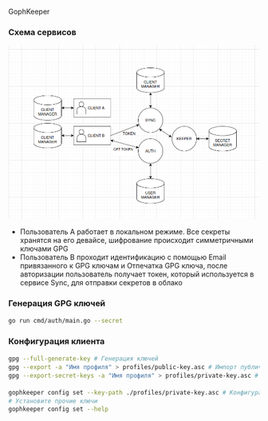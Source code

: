 GophKeeper

### Схема сервисов
![alt text](img/schema.png "schema GophKeeper")

* Пользователь A работает в локальном режиме. Все секреты хранятся на его девайсе, шифрование происходит симметричными ключами GPG
*  Пользователь B проходит идентификацию с помощью Email привязанного к GPG ключам и Отпечатка GPG ключа, после авторизации пользователь получает токен, который используется в сервисе Sync, для отправки секретов в облако
  
### Генерация GPG ключей
```bash
go run cmd/auth/main.go --secret
```

### Конфигурация клиента
```bash
gpg --full-generate-key # Генерация ключей
gpg --export -a "Имя профиля" > profiles/public-key.asc # Импорт публичного ключа
gpg --export-secret-keys -a "Имя профиля" > profiles/private-key.asc # Импорт приватного ключа

gophkeeper config set --key-path ./profiles/private-key.asc # Конфигурация путей для gpg ключа
# Установите прочие ключи
gophkeeper config set --help
```